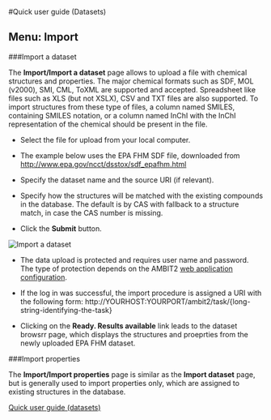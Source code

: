 #Quick user guide (Datasets)

## Menu: Import

###Import a dataset

The **Import/Import a dataset** page allows to upload a file with chemical structures and properties. The major chemical formats such as SDF, MOL (v2000), SMI, CML, ToXML are supported and accepted. Spreadsheet like files such as XLS (but not XSLX), CSV and TXT files are also supported. To import structures from these type of files, a column named SMILES, containing SMILES notation, or a column named InChI with the InChI representation of the chemical should be present in the file. 

-	Select the file for upload from your local computer.

-	The example below uses the EPA FHM SDF file, downloaded from http://www.epa.gov/ncct/dsstox/sdf_epafhm.html

-	Specify the dataset name and the source URI (if relevant).

-	Specify how the structures will be matched with the existing compounds in the database. The default is by CAS with fallback to a structure match, in case the CAS number is missing.

-	Click the **Submit** button.

![Import a dataset](images/screenshots/dataset_import.png "Import a dataset")

-	The data upload is protected and requires user name and password. The type of protection depends on the AMBIT2 [web application configuration](install_ambitrest.html).

-	If the log in was successful, the import procedure is assigned a URI with the following form: http://YOURHOST:YOURPORT/ambit2/task/{long-string-identifying-the-task} 

-	Clicking on the **Ready. Results available** link leads to the dataset browsrr page, which displays the structures and proeprties from the newly uploaded EPA FHM dataset.

###Import properties

The **Import/Import properties** page is similar as the **Import dataset** page, but is generally used to import properties only, which are assigned to existing structures in the database.
 
 
[Quick user guide (datasets)](usage_dataset.html)	  
